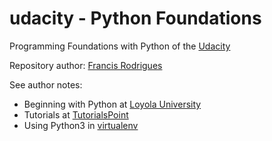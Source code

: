# udacity - Python Foundations #

Programming Foundations with Python of the [Udacity](https://classroom.udacity.com/courses/ud036)

Repository author: [Francis Rodrigues](https://github.com/francisrod01)

See author notes:

- Beginning with Python at [Loyola University](http://anh.cs.luc.edu/python/hands-on/3.1/handsonHtml/ch1.html)
- Tutorials at [TutorialsPoint](https://www.tutorialspoint.com/python/index.htm)
- Using Python3 in [virtualenv](https://stackoverflow.com/a/23842752/3332734)